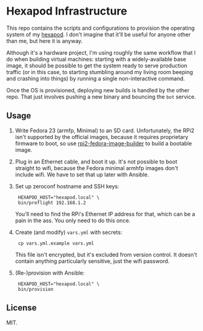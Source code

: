 # Hexapod Infrastructure

This repo contains the scripts and configurations to provision the operating
system of my [hexapod](http://github.com/adammck/hexapod). I don't imagine that
it'll be useful for anyone other than me, but here it is anyway.

Although it's a hardware project, I'm using roughly the same workflow that I do
when building virtual machines: starting with a widely-available base image, it
should be possible to get the system ready to serve production traffic (or in
this case, to starting stumbling around my living room beeping and crashing into
things) by running a single non-interactive command.

Once the OS is provisioned, deploying new builds is handled by the other repo.
That just involves pushing a new binary and bouncing the `bot` service.


## Usage

1. Write Fedora 23 (armfp, Minimal) to an SD card. Unfortunately, the RPi2 isn't
   supported by the official images, because it requires proprietary firmware to
   boot, so use [rpi2-fedora-image-builder](https://github.com/spartacus06/rpi2-fedora-image-builder)
   to build a bootable image.

2. Plug in an Ethernet cable, and boot it up. It's not possible to boot straight
   to wifi, because the Fedora minimal armhfp images don't include wifi. We have
   to set that up later with Ansible.

3. Set up zeroconf hostname and SSH keys:

        HEXAPOD_HOST="hexapod.local" \
        bin/preflight 192.168.1.2

   You'll need to find the RPi's Ethernet IP address for that, which can be a
   pain in the ass. You only need to do this once.

4. Create (and modify) `vars.yml` with secrets:
   
        cp vars.yml.example vars.yml

   This file isn't encrypted, but it's excluded from version control. It doesn't
   contain anything particularly sensitive, just the wifi password.

5. (Re-)provision with Ansible:

        HEXAPOD_HOST="hexapod.local" \
        bin/provision


## License

MIT.
